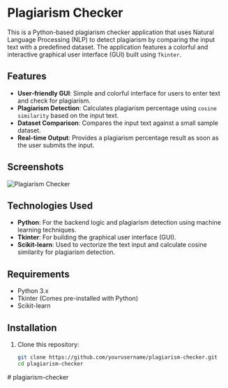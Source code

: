 # Plagiarism Checker

This is a Python-based plagiarism checker application that uses Natural Language Processing (NLP) to detect plagiarism by comparing the input text with a predefined dataset. The application features a colorful and interactive graphical user interface (GUI) built using `Tkinter`.

## Features

- **User-friendly GUI**: Simple and colorful interface for users to enter text and check for plagiarism.
- **Plagiarism Detection**: Calculates plagiarism percentage using `cosine similarity` based on the input text.
- **Dataset Comparison**: Compares the input text against a small sample dataset.
- **Real-time Output**: Provides a plagiarism percentage result as soon as the user submits the input.

## Screenshots

![Plagiarism Checker](screenshot.png)  <!-- You can add a screenshot of the app here if needed -->

## Technologies Used

- **Python**: For the backend logic and plagiarism detection using machine learning techniques.
- **Tkinter**: For building the graphical user interface (GUI).
- **Scikit-learn**: Used to vectorize the text input and calculate cosine similarity for plagiarism detection.

## Requirements

- Python 3.x
- Tkinter (Comes pre-installed with Python)
- Scikit-learn

## Installation

1. Clone this repository:
   ```bash
   git clone https://github.com/yourusername/plagiarism-checker.git
   cd plagiarism-checker
#   p l a g i a r i s m - c h e c k e r  
 